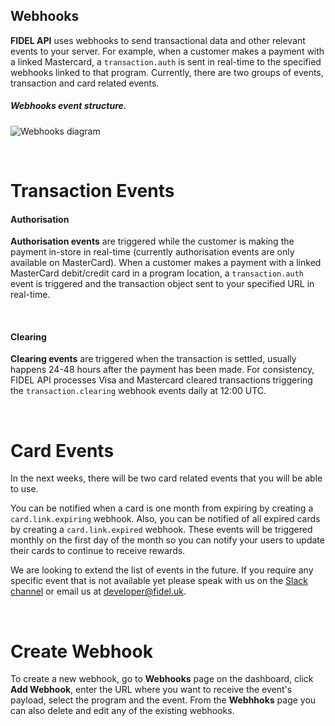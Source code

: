 ## Webhooks
**FIDEL API** uses webhooks to send transactional data and other relevant events to your server. For example, when a customer makes a payment with a linked Mastercard, a `transaction.auth` is sent in real-time to the specified webhooks linked to that program. Currently, there are two groups of events, transaction and card related events.

<h5>Webhooks event structure.</h5>

![Webhooks diagram](https://docs.fidel.uk/assets/images/webhooks-diagram.png "Webhooks diagram")

<br/>

# Transaction Events

#### Authorisation

**Authorisation events** are triggered while the customer is making the payment in-store in real-time (currently authorisation events are only available on MasterCard). When a customer makes a payment with a linked MasterCard debit/credit card in a program location, a `transaction.auth` event is triggered and the transaction object sent to your specified URL in real-time.

<br/>

#### Clearing

**Clearing events** are triggered when the transaction is settled, usually happens 24-48 hours after the payment has been made. For consistency, FIDEL API processes Visa and Mastercard cleared transactions triggering the `transaction.clearing` webhook events daily at 12:00 UTC.

<br/>

# Card Events
In the next weeks, there will be two card related events that you will be able to use.

You can be notified when a card is one month from expiring by creating a `card.link.expiring` webhook. Also, you can be notified of all expired cards by creating a `card.link.expired` webhook. These events will be triggered monthly on the first day of the month so you can notify your users to update their cards to continue to receive rewards.

We are looking to extend  the list of events in the future. If you require any specific event that is not available yet please speak with us on the [Slack channel](https://fidel-developers-slack-invites.herokuapp.com/) or email us at [developer@fidel.uk](mailto:developer@fidel.uk).

<br/>

# Create Webhook

To create a new webhook, go to **Webhooks** page on the dashboard, click **Add Webhook**, enter the URL where you want to receive the event's payload, select the program and the event. From the **Webhhoks** page you can also delete and edit any of the existing webhooks.

